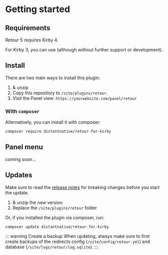 # Getting started

## Requirements

Retour 5 requires Kirby 4.

For Kirby 3, you can use [<Badge type="info" text="v4.4.2" />](https://github.com/distantnative/retour-for-kirby/releases/tag/4.4.2) (although without further support or development).

## Install

There are two main ways to install this plugin:

1. [<Badge type="tip" text="Download" />](https://api.github.com/repos/distantnative/retour-for-kirby/zipball) & unzip
2. Copy this repository to `/site/plugins/retour`.
3. Visit the Panel view: `https://yourwebsite.com/panel/retour`

### With `composer`

Alternatively, you can install it with composer:

```bash
composer require distantnative/retour-for-kirby
```

## Panel menu

coming soon...

## Updates

Make sure to read the [release notes](https://github.com/distantnative/retour-for-kirby/releases) for breaking changes before you start the update.

1. [<Badge type="tip" text="Download" />](https://api.github.com/repos/distantnative/retour-for-kirby/zipball) & unzip the new version
2. Replace the `/site/plugins/retour` folder

Or, if you installed the plugin via composer, run:

```bash
composer update distantnative/retour-for-kirby
```

::: warning Create a backup
When updating, always make sure to first create backups of the redirects config (`/site/config/retour.yml`) and database (`/site/logs/retour/log.sqlite`).
:::
